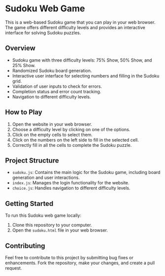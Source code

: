 # Sudoku Web Game

This is a web-based Sudoku game that you can play in your web browser. The game offers different difficulty levels and provides an interactive interface for solving Sudoku puzzles.

## Overview

- Sudoku game with three difficulty levels: 75% Show, 50% Show, and 25% Show.
- Randomized Sudoku board generation.
- Interactive user interface for selecting numbers and filling in the Sudoku grid.
- Validation of user inputs to check for errors.
- Completion status and error count tracking.
- Navigation to different difficulty levels.

## How to Play

1. Open the website in your web browser.
2. Choose a difficulty level by clicking on one of the options.
3. Click on the empty cells to select them.
4. Click on the numbers on the left side to fill in the selected cell.
5. Correctly fill in all the cells to complete the Sudoku puzzle.

## Project Structure

- `sudoku.js`: Contains the main logic for the Sudoku game, including board generation and user interactions.
- `index.js`: Manages the login functionality for the website.
- `choice.js`: Handles navigation to different difficulty levels.

## Getting Started

To run this Sudoku web game locally:

1. Clone this repository to your computer.
2. Open the `sudoku.html` file in your web browser.

## Contributing

Feel free to contribute to this project by submitting bug fixes or enhancements. Fork the repository, make your changes, and create a pull request.
